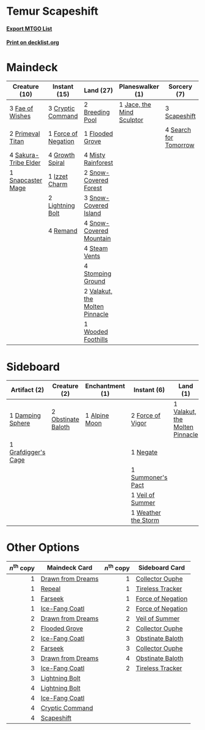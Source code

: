 # Temur Scapeshift

#### [Export MTGO List](../collection/Temur%20Scapeshift/Temur%20Scapeshift.txt)
#### [Print on decklist.org](http://decklist.org/?deckmain=2%09Breeding%20Pool%0A3%09Cryptic%20Command%0A3%09Fae%20of%20Wishes%0A1%09Flooded%20Grove%0A1%09Force%20of%20Negation%0A4%09Growth%20Spiral%0A1%09Izzet%20Charm%0A1%09Jace,%20the%20Mind%20Sculptor%0A2%09Lightning%20Bolt%0A4%09Misty%20Rainforest%0A2%09Primeval%20Titan%0A4%09Remand%0A4%09Sakura-Tribe%20Elder%0A3%09Scapeshift%0A4%09Search%20for%20Tomorrow%0A1%09Snapcaster%20Mage%0A2%09Snow-Covered%20Forest%0A3%09Snow-Covered%20Island%0A4%09Snow-Covered%20Mountain%0A4%09Steam%20Vents%0A4%09Stomping%20Ground%0A2%09Valakut,%20the%20Molten%20Pinnacle%0A1%09Wooded%20Foothills&deckside=1%09Alpine%20Moon%0A1%09Anger%20of%20the%20Gods%0A1%09Chandra,%20Awakened%20Inferno%0A1%09Damping%20Sphere%0A2%09Force%20of%20Vigor%0A1%09Grafdigger's%20Cage%0A1%09Negate%0A2%09Obstinate%20Baloth%0A1%09Scapeshift%0A1%09Summoner's%20Pact%0A1%09Valakut,%20the%20Molten%20Pinnacle%0A1%09Veil%20of%20Summer%0A1%09Weather%20the%20Storm)
# Maindeck

|                                         Creature (10)                                         |                                         Instant (15)                                         |                                                Land (27)                                                |                                          Planeswalker (1)                                          |                                          Sorcery (7)                                           |
|-----------------------------------------------------------------------------------------------|----------------------------------------------------------------------------------------------|---------------------------------------------------------------------------------------------------------|----------------------------------------------------------------------------------------------------|------------------------------------------------------------------------------------------------|
|3 [Fae of Wishes](http://gatherer.wizards.com/Pages/Card/Details.aspx?multiverseid=473006)     |3 [Cryptic Command](http://gatherer.wizards.com/Pages/Card/Details.aspx?multiverseid=438614)  |2 [Breeding Pool](http://gatherer.wizards.com/Pages/Card/Details.aspx?multiverseid=97088)                |1 [Jace, the Mind Sculptor](http://gatherer.wizards.com/Pages/Card/Details.aspx?multiverseid=442051)|3 [Scapeshift](http://gatherer.wizards.com/Pages/Card/Details.aspx?multiverseid=447337)         |
|2 [Primeval Titan](http://gatherer.wizards.com/Pages/Card/Details.aspx?multiverseid=438749)    |1 [Force of Negation](http://gatherer.wizards.com/Pages/Card/Details.aspx?multiverseid=464001)|1 [Flooded Grove](http://gatherer.wizards.com/Pages/Card/Details.aspx?multiverseid=442228)               |                                                                                                    |4 [Search for Tomorrow](http://gatherer.wizards.com/Pages/Card/Details.aspx?multiverseid=205408)|
|4 [Sakura-Tribe Elder](http://gatherer.wizards.com/Pages/Card/Details.aspx?multiverseid=220582)|4 [Growth Spiral](http://gatherer.wizards.com/Pages/Card/Details.aspx?multiverseid=457322)    |4 [Misty Rainforest](http://gatherer.wizards.com/Pages/Card/Details.aspx?multiverseid=405102)            |                                                                                                    |                                                                                                |
|1 [Snapcaster Mage](http://gatherer.wizards.com/Pages/Card/Details.aspx?multiverseid=227676)   |1 [Izzet Charm](http://gatherer.wizards.com/Pages/Card/Details.aspx?multiverseid=338413)      |2 [Snow-Covered Forest](http://gatherer.wizards.com/Pages/Card/Details.aspx?multiverseid=121192)         |                                                                                                    |                                                                                                |
|                                                                                               |2 [Lightning Bolt](http://gatherer.wizards.com/Pages/Card/Details.aspx?multiverseid=806)      |3 [Snow-Covered Island](http://gatherer.wizards.com/Pages/Card/Details.aspx?multiverseid=121130)         |                                                                                                    |                                                                                                |
|                                                                                               |4 [Remand](http://gatherer.wizards.com/Pages/Card/Details.aspx?multiverseid=380255)           |4 [Snow-Covered Mountain](http://gatherer.wizards.com/Pages/Card/Details.aspx?multiverseid=121233)       |                                                                                                    |                                                                                                |
|                                                                                               |                                                                                              |4 [Steam Vents](http://gatherer.wizards.com/Pages/Card/Details.aspx?multiverseid=405109)                 |                                                                                                    |                                                                                                |
|                                                                                               |                                                                                              |4 [Stomping Ground](http://gatherer.wizards.com/Pages/Card/Details.aspx?multiverseid=405110)             |                                                                                                    |                                                                                                |
|                                                                                               |                                                                                              |2 [Valakut, the Molten Pinnacle](http://gatherer.wizards.com/Pages/Card/Details.aspx?multiverseid=190400)|                                                                                                    |                                                                                                |
|                                                                                               |                                                                                              |1 [Wooded Foothills](http://gatherer.wizards.com/Pages/Card/Details.aspx?multiverseid=405116)            |                                                                                                    |                                                                                                |


# Sideboard

|                                         Artifact (2)                                         |                                        Creature (2)                                         |                                    Enchantment (1)                                     |                                         Instant (6)                                          |                                                Land (1)                                                 |                                           Planeswalker (1)                                           |                                         Sorcery (2)                                          |
|----------------------------------------------------------------------------------------------|---------------------------------------------------------------------------------------------|----------------------------------------------------------------------------------------|----------------------------------------------------------------------------------------------|---------------------------------------------------------------------------------------------------------|------------------------------------------------------------------------------------------------------|----------------------------------------------------------------------------------------------|
|1 [Damping Sphere](http://gatherer.wizards.com/Pages/Card/Details.aspx?multiverseid=443101)   |2 [Obstinate Baloth](http://gatherer.wizards.com/Pages/Card/Details.aspx?multiverseid=438745)|1 [Alpine Moon](http://gatherer.wizards.com/Pages/Card/Details.aspx?multiverseid=447264)|2 [Force of Vigor](http://gatherer.wizards.com/Pages/Card/Details.aspx?multiverseid=464113)   |1 [Valakut, the Molten Pinnacle](http://gatherer.wizards.com/Pages/Card/Details.aspx?multiverseid=190400)|1 [Chandra, Awakened Inferno](http://gatherer.wizards.com/Pages/Card/Details.aspx?multiverseid=466881)|1 [Anger of the Gods](http://gatherer.wizards.com/Pages/Card/Details.aspx?multiverseid=438682)|
|1 [Grafdigger's Cage](http://gatherer.wizards.com/Pages/Card/Details.aspx?multiverseid=278452)|                                                                                             |                                                                                        |1 [Negate](http://gatherer.wizards.com/Pages/Card/Details.aspx?multiverseid=423707)           |                                                                                                         |                                                                                                      |1 [Scapeshift](http://gatherer.wizards.com/Pages/Card/Details.aspx?multiverseid=447337)       |
|                                                                                              |                                                                                             |                                                                                        |1 [Summoner's Pact](http://gatherer.wizards.com/Pages/Card/Details.aspx?multiverseid=442178)  |                                                                                                         |                                                                                                      |                                                                                              |
|                                                                                              |                                                                                             |                                                                                        |1 [Veil of Summer](http://gatherer.wizards.com/Pages/Card/Details.aspx?multiverseid=466952)   |                                                                                                         |                                                                                                      |                                                                                              |
|                                                                                              |                                                                                             |                                                                                        |1 [Weather the Storm](http://gatherer.wizards.com/Pages/Card/Details.aspx?multiverseid=464140)|                                                                                                         |                                                                                                      |                                                                                              |


# Other Options

|*n*<sup>th</sup> copy|                                       Maindeck Card                                        |*n*<sup>th</sup> copy|                                       Sideboard Card                                       |
|--------------------:|--------------------------------------------------------------------------------------------|--------------------:|--------------------------------------------------------------------------------------------|
|                    1|[Drawn from Dreams](http://gatherer.wizards.com/Pages/Card/Details.aspx?multiverseid=466810)|                    1|[Collector Ouphe](http://gatherer.wizards.com/Pages/Card/Details.aspx?multiverseid=464107)  |
|                    1|[Repeal](http://gatherer.wizards.com/Pages/Card/Details.aspx?multiverseid=405357)           |                    1|[Tireless Tracker](http://gatherer.wizards.com/Pages/Card/Details.aspx?multiverseid=409997) |
|                    1|[Farseek](http://gatherer.wizards.com/Pages/Card/Details.aspx?multiverseid=420766)          |                    1|[Force of Negation](http://gatherer.wizards.com/Pages/Card/Details.aspx?multiverseid=464001)|
|                    1|[Ice-Fang Coatl](http://gatherer.wizards.com/Pages/Card/Details.aspx?multiverseid=464152)   |                    2|[Force of Negation](http://gatherer.wizards.com/Pages/Card/Details.aspx?multiverseid=464001)|
|                    2|[Drawn from Dreams](http://gatherer.wizards.com/Pages/Card/Details.aspx?multiverseid=466810)|                    2|[Veil of Summer](http://gatherer.wizards.com/Pages/Card/Details.aspx?multiverseid=466952)   |
|                    2|[Flooded Grove](http://gatherer.wizards.com/Pages/Card/Details.aspx?multiverseid=442228)    |                    2|[Collector Ouphe](http://gatherer.wizards.com/Pages/Card/Details.aspx?multiverseid=464107)  |
|                    2|[Ice-Fang Coatl](http://gatherer.wizards.com/Pages/Card/Details.aspx?multiverseid=464152)   |                    3|[Obstinate Baloth](http://gatherer.wizards.com/Pages/Card/Details.aspx?multiverseid=438745) |
|                    2|[Farseek](http://gatherer.wizards.com/Pages/Card/Details.aspx?multiverseid=420766)          |                    3|[Collector Ouphe](http://gatherer.wizards.com/Pages/Card/Details.aspx?multiverseid=464107)  |
|                    3|[Drawn from Dreams](http://gatherer.wizards.com/Pages/Card/Details.aspx?multiverseid=466810)|                    4|[Obstinate Baloth](http://gatherer.wizards.com/Pages/Card/Details.aspx?multiverseid=438745) |
|                    3|[Ice-Fang Coatl](http://gatherer.wizards.com/Pages/Card/Details.aspx?multiverseid=464152)   |                    2|[Tireless Tracker](http://gatherer.wizards.com/Pages/Card/Details.aspx?multiverseid=409997) |
|                    3|[Lightning Bolt](http://gatherer.wizards.com/Pages/Card/Details.aspx?multiverseid=806)      |                     |                                                                                            |
|                    4|[Lightning Bolt](http://gatherer.wizards.com/Pages/Card/Details.aspx?multiverseid=806)      |                     |                                                                                            |
|                    4|[Ice-Fang Coatl](http://gatherer.wizards.com/Pages/Card/Details.aspx?multiverseid=464152)   |                     |                                                                                            |
|                    4|[Cryptic Command](http://gatherer.wizards.com/Pages/Card/Details.aspx?multiverseid=438614)  |                     |                                                                                            |
|                    4|[Scapeshift](http://gatherer.wizards.com/Pages/Card/Details.aspx?multiverseid=447337)       |                     |                                                                                            |

